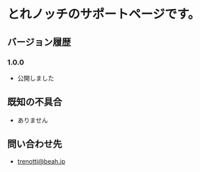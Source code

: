 # とれノッチのサポートページです。

## バージョン履歴
### 1.0.0
- 公開しました


## 既知の不具合
- ありません

## 問い合わせ先
- trenotti@beah.jp

